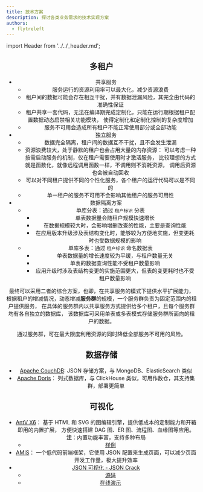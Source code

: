 ```yaml
---
title: 技术方案
description: 探讨各类业务需求的技术实现方案
authors:
  - flytreleft
---
```


import Header from '../../\_header.md';

<Header />

## 多租户

- 共享服务
  - 服务运行的资源利用率可以最大化，减少资源浪费
  - 租户间的数据可能会存在相互干扰，并有数据泄漏风险，其完全由代码的准确性保证
  - 租户共享一套代码，无法在编译期完成定制化，只能在运行期根据租户配置数据动态启禁相关功能模块，
    使得定制化和定制化控制的复杂度增加
  - 服务不可用会造成所有租户不能正常使用部分或全部功能
- 独立服务
  - 数据完全隔离，租户间的数据互不干扰，且不会发生泄漏
  - 资源浪费较大，处于静默的租户也会占用大量的内存资源：
    可以考虑一种按需启动服务的机制，仅在租户需要使用时才激活服务，
    比较理想的方式就是函数化，就像远程调用函数一样，不调用则不消耗资源，
    调用后资源也会被自动回收
  - 可以对不同租户提供不同的个性化服务，各个租户的运行代码可以是不同的
  - 单一租户的服务不可用不会影响其他租户的服务可用性
- 数据隔离方案
  - 单库分表：通过 `租户标识` 分表
    - 单表数据量会随租户规模快速增长
    - 在数据规模较大时，会影响增删改查的性能，主要是查询性能
    - 在应用版本升级涉及表结构变化时，能够较为方便地实施，但变更耗时也受数据规模的影响
  - 单库多表：通过 `租户标识` 命名数据表
    - 单表数据量的增长速度较为平缓，与租户数量无关
    - 单表的数据查询性能不受租户数量影响
    - 应用升级时涉及表结构变更的实施范围更大，但表的变更耗时也不受租户数量影响

最终可以采用二者的综合方案，也即，在共享服务的模式下提供水平扩展能力，
根据租户的增减情况，动态增减**服务群**的规模，一个服务群负责为固定范围内的租户提供服务，
在具体的服务群内以共享服务方式提供给多个租户，且每个服务群均有各自独立的数据库，
该数据库可采用单表或多表模式存储服务群所面向的租户的数据。

通过服务群，可在最大限度利用资源的同时降低全部服务不可用的风险。

## 数据存储

- [Apache CouchDB](https://couchdb.apache.org):
  JSON 存储方案，与 MongoDB、ElasticSearch 类似
- [Apache Doris](https://doris.apache.org/zh-CN/docs/get-starting/quick-start)：
  列式数据库，与 ClickHouse 类似，可用作数仓，其支持集群，部署更简单

## 可视化

- [AntV X6](https://x6.antv.antgroup.com/)：
  基于 HTML 和 SVG 的图编辑引擎，提供低成本的定制能力和开箱即用的内置扩展，
  方便快速搭建 DAG 图、ER 图、流程图、血缘图等应用。
  **注**：内置功能丰富，支持多种布局
  - [样例](https://x6.antv.antgroup.com/examples)
- [AMIS](https://baidu.github.io/amis/zh-CN/docs/index)：
  一个低代码前端框架，它使用 JSON 配置来生成页面，可以减少页面开发工作量，极大提升效率
- [JSON 可视化 - JSON Crack](https://juejin.cn/post/7327150128099229732)
  - [源码](https://github.com/AykutSarac/jsoncrack.com)
  - [在线演示](https://jsoncrack.com/editor)
